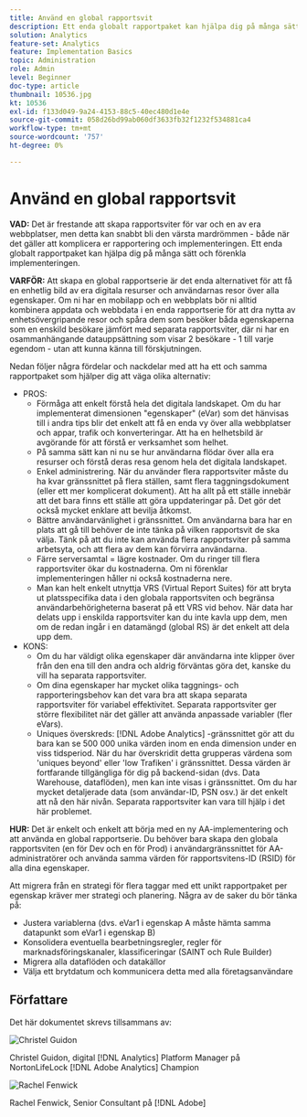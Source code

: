 ```yaml
---
title: Använd en global rapportsvit
description: Ett enda globalt rapportpaket kan hjälpa dig på många sätt och förenkla implementeringen.
solution: Analytics
feature-set: Analytics
feature: Implementation Basics
topic: Administration
role: Admin
level: Beginner
doc-type: article
thumbnail: 10536.jpg
kt: 10536
exl-id: f133d049-9a24-4153-88c5-40ec480d1e4e
source-git-commit: 058d26bd99ab060df3633fb32f1232f534881ca4
workflow-type: tm+mt
source-wordcount: '757'
ht-degree: 0%

---
```


# Använd en global rapportsvit

**VAD:** Det är frestande att skapa rapportsviter för var och en av era webbplatser, men detta kan snabbt bli den värsta mardrömmen - både när det gäller att komplicera er rapportering och implementeringen. Ett enda globalt rapportpaket kan hjälpa dig på många sätt och förenkla implementeringen.

**VARFÖR:** Att skapa en global rapportserie är det enda alternativet för att få en enhetlig bild av era digitala resurser och användarnas resor över alla egenskaper. Om ni har en mobilapp och en webbplats bör ni alltid kombinera appdata och webbdata i en enda rapportserie för att dra nytta av enhetsövergripande resor och spåra dem som besöker båda egenskaperna som en enskild besökare jämfört med separata rapportsviter, där ni har en osammanhängande datauppsättning som visar 2 besökare - 1 till varje egendom - utan att kunna känna till förskjutningen.

Nedan följer några fördelar och nackdelar med att ha ett och samma rapportpaket som hjälper dig att väga olika alternativ:

* PROS:
   * Förmåga att enkelt förstå hela det digitala landskapet. Om du har implementerat dimensionen &quot;egenskaper&quot; (eVar) som det hänvisas till i andra tips blir det enkelt att få en enda vy över alla webbplatser och appar, trafik och konverteringar. Att ha en helhetsbild är avgörande för att förstå er verksamhet som helhet.
   * På samma sätt kan ni nu se hur användarna flödar över alla era resurser och förstå deras resa genom hela det digitala landskapet.
   * Enkel administrering. När du använder flera rapportsviter måste du ha kvar gränssnittet på flera ställen, samt flera taggningsdokument (eller ett mer komplicerat dokument). Att ha allt på ett ställe innebär att det bara finns ett ställe att göra uppdateringar på. Det gör det också mycket enklare att bevilja åtkomst.
   * Bättre användarvänlighet i gränssnittet. Om användarna bara har en plats att gå till behöver de inte tänka på vilken rapportsvit de ska välja. Tänk på att du inte kan använda flera rapportsviter på samma arbetsyta, och att flera av dem kan förvirra användarna.
   * Färre serversamtal = lägre kostnader. Om du ringer till flera rapportsviter ökar du kostnaderna. Om ni förenklar implementeringen håller ni också kostnaderna nere.
   * Man kan helt enkelt utnyttja VRS (Virtual Report Suites) för att bryta ut platsspecifika data i den globala rapportsviten och begränsa användarbehörigheterna baserat på ett VRS vid behov. När data har delats upp i enskilda rapportsviter kan du inte kavla upp dem, men om de redan ingår i en datamängd (global RS) är det enkelt att dela upp dem.
* KONS:
   * Om du har väldigt olika egenskaper där användarna inte klipper över från den ena till den andra och aldrig förväntas göra det, kanske du vill ha separata rapportsviter.
   * Om dina egenskaper har mycket olika taggnings- och rapporteringsbehov kan det vara bra att skapa separata rapportsviter för variabel effektivitet. Separata rapportsviter ger större flexibilitet när det gäller att använda anpassade variabler (fler eVars).
   * Uniques överskreds: [!DNL Adobe Analytics] -gränssnittet gör att du bara kan se 500 000 unika värden inom en enda dimension under en viss tidsperiod. När du har överskridit detta grupperas värdena som &#39;uniques beyond&#39; eller &#39;low Trafiken&#39; i gränssnittet. Dessa värden är fortfarande tillgängliga för dig på backend-sidan (dvs. Data Warehouse, dataflöden), men kan inte visas i gränssnittet. Om du har mycket detaljerade data (som användar-ID, PSN osv.) är det enkelt att nå den här nivån. Separata rapportsviter kan vara till hjälp i det här problemet.

**HUR:** Det är enkelt och enkelt att börja med en ny AA-implementering och att använda en global rapportserie. Du behöver bara skapa den globala rapportsviten (en för Dev och en för Prod) i användargränssnittet för AA-administratörer och använda samma värden för rapportsvitens-ID (RSID) för alla dina egenskaper.

Att migrera från en strategi för flera taggar med ett unikt rapportpaket per egenskap kräver mer strategi och planering. Några av de saker du bör tänka på:

* Justera variablerna (dvs. eVar1 i egenskap A måste hämta samma datapunkt som eVar1 i egenskap B)
* Konsolidera eventuella bearbetningsregler, regler för marknadsföringskanaler, klassificeringar (SAINT och Rule Builder)
* Migrera alla dataflöden och datakällor
* Välja ett brytdatum och kommunicera detta med alla företagsanvändare

## Författare

Det här dokumentet skrevs tillsammans av:

![Christel Guidon](assets/Christel-Headshot-150.png)

Christel Guidon, digital [!DNL Analytics] Platform Manager på NortonLifeLock
[!DNL Adobe Analytics] Champion

![Rachel Fenwick](assets/Rachel-Fenwick-150.png)

Rachel Fenwick, Senior Consultant på [!DNL Adobe]
